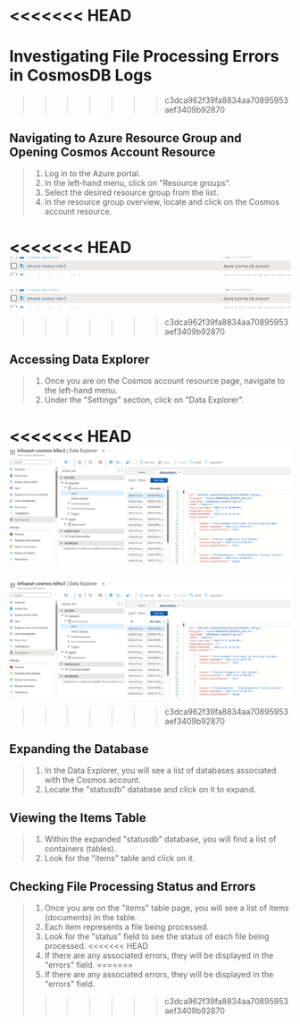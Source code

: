 <<<<<<< HEAD
=======
# Investigating File Processing Errors in CosmosDB Logs

>>>>>>> c3dca962f39fa8834aa70895953aef3409b92870
## Navigating to Azure Resource Group and Opening Cosmos Account Resource

>1. Log in to the Azure portal.
>2. In the left-hand menu, click on "Resource groups".
>3. Select the desired resource group from the list.
>4. In the resource group overview, locate and click on the Cosmos account resource.

<<<<<<< HEAD
![Alt text](/docs/images/cosmos_account.png)
=======
![CosmosDB Azure Portal Blade View](/docs/images/cosmos_account.png)
>>>>>>> c3dca962f39fa8834aa70895953aef3409b92870

## Accessing Data Explorer

>1. Once you are on the Cosmos account resource page, navigate to the left-hand menu.
>2. Under the "Settings" section, click on "Data Explorer".

<<<<<<< HEAD
![Alt text](/docs/images/data_explorer.png)
=======
![CosmosDB Azure Portal Data Explorer View](/docs/images/data_explorer.png)
>>>>>>> c3dca962f39fa8834aa70895953aef3409b92870

## Expanding the Database

>1. In the Data Explorer, you will see a list of databases associated with the Cosmos account.
>2. Locate the "statusdb" database and click on it to expand.

## Viewing the Items Table

>1. Within the expanded "statusdb" database, you will find a list of containers (tables).
>2. Look for the "items" table and click on it.

## Checking File Processing Status and Errors

>1. Once you are on the "items" table page, you will see a list of items (documents) in the table.
>2. Each item represents a file being processed.
>3. Look for the "status" field to see the status of each file being processed.
<<<<<<< HEAD
>4. If there are any associated errors, they will be displayed in the "errors" field.
=======
>4. If there are any associated errors, they will be displayed in the "errors" field.
>>>>>>> c3dca962f39fa8834aa70895953aef3409b92870
